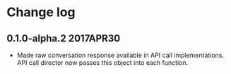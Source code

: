 # Change log
## 0.1.0-alpha.2 2017APR30
* Made raw conversation response available in API call implementations. API call director now passes this object into each function.
